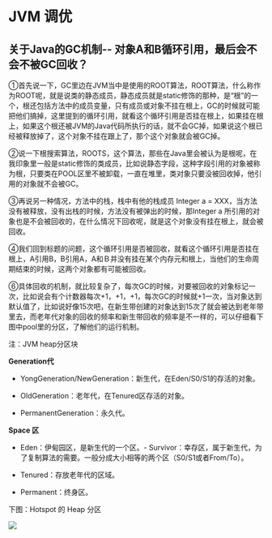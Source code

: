# JVM 调优


## 关于Java的GC机制-- 对象A和B循环引用，最后会不会不被GC回收？


①首先说一下，GC里边在JVM当中是使用的ROOT算法，ROOT算法，什么称作为ROOT呢，就是说类的静态成员，静态成员就是static修饰的那种，是“根”的一个，根还包括方法中的成员变量，只有成员或对象不挂在根上，GC的时候就可能把他们搞掉，这里提到的循环引用，就看这个循环引用是否挂在根上，如果挂在根上，如果这个根还被JVM的Java代码所执行的话，就不会GC掉，如果说这个根已经被释放掉了，这个对象不挂在跟上了，那个这个对象就会被GC掉。

②说一下根搜索算法，ROOTS，这个算法，那些在Java里会被认为是根呢，在我印象里一般是static修饰的类成员，比如说静态字段，这种字段引用的对象被称为根，只要类在POOL区里不被卸载，一直在堆里，类对象只要没被回收掉，他引用的对象就不会被GC。

③再说另一种情况，方法中的栈，栈中有他的栈成员 Integer a = XXX，当方法没有被释放，没有出栈的时候，方法没有被弹出的时候，那Integer a 所引用的对象也是不会被回收的，在什么情况下回收呢，就是这个对象没有挂在根上，就会被回收。

④我们回到标题的问题，这个循环引用是否被回收，就看这个循环引用是否挂在根上，A引用B，B引用A，A和Ｂ并没有挂在某个内存元和根上，当他们的生命周期结束的时候，这两个对象都有可能被回收。

⑥具体回收的机制，就比较复杂了，每次GC的时候，对要被回收的对象标记一次，比如说会有个计数器每次+1，+1，+1，每次GC的时候就+1一次，当对象达到默认值了，比如说好像15次吧，在新生带创建的对象达到15次了就会被达到老年带里去，而老年代对象的回收的频率和新生带回收的频率是不一样的，可以仔细看下图中pool里的分区，了解他们的运行机制。


注：JVM heap分区块

**Generation代**

* YongGeneration/NewGeneration：新生代，在Eden/S0/S1的存活的对象。

* OldGeneration：老年代，在Tenured区存活的对象。

* PermanentGeneration：永久代。

**Space 区**

* Eden：伊甸园区，是新生代的一个区。- Survivor：幸存区，属于新生代，为了复制算法的需要。一般分成大小相等的两个区（S0/S1或者From/To）。

* Tenured：存放老年代的区域。

* Permanent：终身区。

下图：Hotspot 的 Heap 分区

![](iamges/20150402144231726.png)
